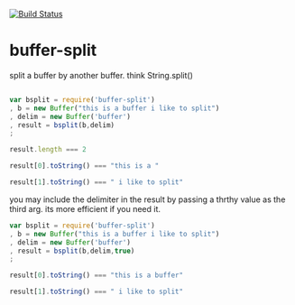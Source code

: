 
[![Build Status](https://secure.travis-ci.org/fugle-dev/node-buffer-split.png)](http://travis-ci.org/fugle-dev/node-buffer-split)

buffer-split
============

split a buffer by another buffer. think String.split() 

```js

var bsplit = require('buffer-split')
, b = new Buffer("this is a buffer i like to split")
, delim = new Buffer('buffer')
, result = bsplit(b,delim)
;

result.length === 2

result[0].toString() === "this is a "

result[1].toString() === " i like to split"


```

you may include the delimiter in the result by passing a thrthy value as the third arg. its more efficient if you need it.

```js
var bsplit = require('buffer-split')
, b = new Buffer("this is a buffer i like to split")
, delim = new Buffer('buffer')
, result = bsplit(b,delim,true)
;

result[0].toString() === "this is a buffer"

result[1].toString() === " i like to split"


```
